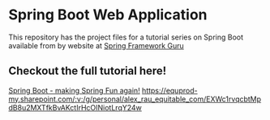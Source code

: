 # Spring Boot Web Application
This repository has the project files for a tutorial series on Spring Boot available from by website at [Spring Framework Guru](https://springframework.guru)

## Checkout the full tutorial here!
[Spring Boot - making Spring Fun again!](https://springframework.guru/spring-boot-web-application-part-1-spring-initializr/)
https://equprod-my.sharepoint.com/:v:/g/personal/alex_rau_equitable_com/EXWc1rvqcbtMpdB8u2MXTfkBvAKctIrHcOINiotLrqY24w
